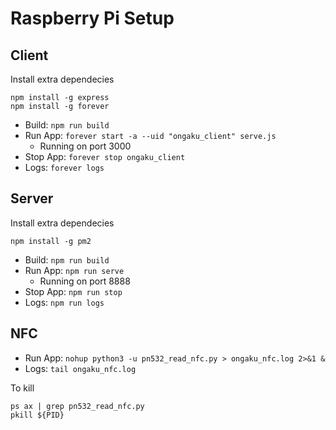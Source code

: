 # Raspberry Pi Setup

## Client

Install extra dependecies

```
npm install -g express
npm install -g forever
```

- Build: `npm run build`
- Run App: `forever start -a --uid "ongaku_client" serve.js`
   - Running on port 3000
- Stop App: `forever stop ongaku_client`
- Logs: `forever logs`


## Server

Install extra dependecies

```
npm install -g pm2
```

- Build: `npm run build`
- Run App: `npm run serve`
   - Running on port 8888
- Stop App: `npm run stop`
- Logs: `npm run logs`


## NFC

- Run App: `nohup python3 -u pn532_read_nfc.py > ongaku_nfc.log 2>&1 &`
- Logs: `tail ongaku_nfc.log`

To kill
```
ps ax | grep pn532_read_nfc.py
pkill ${PID}
```
